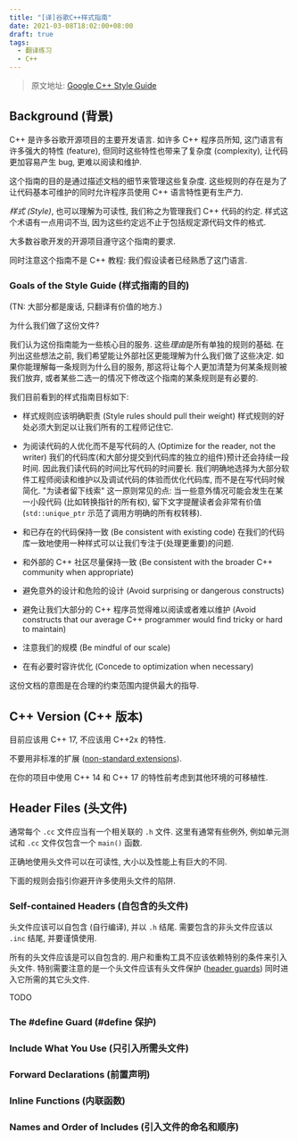 ```yaml
---
title: "[译]谷歌C++样式指南"
date: 2021-03-08T18:02:00+08:00
draft: true
tags:
  - 翻译练习
  - C++
---
```


> 原文地址: [Google C++ Style Guide](https://google.github.io/styleguide/cppguide.html)

## Background (背景)

C++ 是许多谷歌开源项目的主要开发语言. 如许多 C++ 程序员所知, 这门语言有许多强大的特性 (feature), 但同时这些特性也带来了复杂度 (complexity), 让代码更加容易产生 bug, 更难以阅读和维护.

这个指南的目的是通过描述文档的细节来管理这些复杂度. 这些规则的存在是为了让代码基本可维护的同时允许程序员使用 C++ 语言特性更有生产力.

_样式 (Style)_, 也可以理解为可读性, 我们称之为管理我们 C++ 代码的约定. 样式这个术语有一点用词不当, 因为这些约定远不止于包括规定源代码文件的格式.

大多数谷歌开发的开源项目遵守这个指南的要求.

同时注意这个指南不是 C++ 教程: 我们假设读者已经熟悉了这门语言.

### Goals of the Style Guide (样式指南的目的)

(TN: 大部分都是废话, 只翻译有价值的地方.)

为什么我们做了这份文件?

我们认为这份指南能为一些核心目的服务. 这些*理由*是所有单独的规则的基础. 在列出这些想法之前, 我们希望能让外部社区更能理解为什么我们做了这些决定. 如果你能理解每一条规则为什么目的服务, 那这将让每个人更加清楚为何某条规则被我们放弃, 或者某些二选一的情况下修改这个指南的某条规则是有必要的.

我们目前看到的样式指南目标如下:

- 样式规则应该明确职责 (Style rules should pull their weight)
  样式规则的好处必须大到足以让我们所有的工程师记住它.

- 为阅读代码的人优化而不是写代码的人 (Optimize for the reader, not the writer)
  我们的代码库(和大部分提交到代码库的独立的组件)预计还会持续一段时间. 因此我们读代码的时间比写代码的时间要长. 我们明确地选择为大部分软件工程师阅读和维护以及调试代码的体验而优化代码库, 而不是在写代码时候简化. "为读者留下线索" 这一原则常见的点: 当一些意外情况可能会发生在某一小段代码 (比如转换指针的所有权), 留下文字提醒读者会非常有价值 (`std::unique_ptr` 示范了调用方明确的所有权转移).

- 和已存在的代码保持一致 (Be consistent with existing code)
  在我们的代码库一致地使用一种样式可以让我们专注于(处理更重要)的问题.

- 和外部的 C++ 社区尽量保持一致 (Be consistent with the broader C++ community when appropriate)

- 避免意外的设计和危险的设计 (Avoid surprising or dangerous constructs)

- 避免让我们大部分的 C++ 程序员觉得难以阅读或者难以维护 (Avoid constructs that our average C++ programmer would find tricky or hard to maintain)

- 注意我们的规模 (Be mindful of our scale)

- 在有必要时容许优化 (Concede to optimization when necessary)

这份文档的意图是在合理的约束范围内提供最大的指导.

## C++ Version (C++ 版本)

目前应该用 C++ 17, 不应该用 C++2x 的特性.

不要用非标准的扩展 ([non-standard extensions](https://google.github.io/styleguide/cppguide.html#Nonstandard_Extensions)).

在你的项目中使用 C++ 14 和 C++ 17 的特性前考虑到其他环境的可移植性.

## Header Files (头文件)

通常每个 `.cc` 文件应当有一个相关联的 `.h` 文件. 这里有通常有些例外, 例如单元测试和 `.cc` 文件仅包含一个 `main()` 函数.

正确地使用头文件可以在可读性, 大小以及性能上有巨大的不同.

下面的规则会指引你避开许多使用头文件的陷阱.

### Self-contained Headers (自包含的头文件)

头文件应该可以自包含 (自行编译), 并以 `.h` 结尾. 需要包含的非头文件应该以 `.inc` 结尾, 并要谨慎使用.

所有的头文件应该是可以自包含的. 用户和重构工具不应该依赖特别的条件来引入头文件. 特别需要注意的是一个头文件应该有头文件保护 ([header guards](https://google.github.io/styleguide/cppguide.html#The__define_Guard)) 同时进入它所需的其它头文件.

TODO

### The #define Guard (#define 保护)

### Include What You Use (只引入所需头文件)

### Forward Declarations (前置声明)

### Inline Functions (内联函数)

### Names and Order of Includes (引入文件的命名和顺序)
